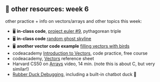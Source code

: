 ## 🤖 other resources: week 6

other practice + info on vectors/arrays and other topics this week:
- 🖥️ **in-class code**, [project euler #9](https://replit.com/@mab253/projectEuler-9#main.cpp), pythagorean triple
- 🖥️ **in-class code** [random ghost skyline](https://replit.com/@mab253/ghostSkyline#main.cpp)
- 🖥️ **another vector code example** [filling vectors with birds](https://replit.com/@mab253/birds-vectors#main.cpp)
- codeacademy [Introduction to Vectors](https://www.codecademy.com/courses/learn-c-plus-plus/lessons/cpp-vectors/exercises/introduction-to-vectors), code practice, free course
- codeacademy, [Vectors](https://www.codecademy.com/learn/learn-c-plus-plus/modules/learn-cpp-vectors/cheatsheet) reference sheet
- Harvard CS50 on [Arrays](https://video.cs50.io/K1yC1xshF40) video, 14 min. (note this is about C, but very similar!)
- [Rubber Duck Debugging](https://rubberduckdebugging.com/), including a built-in chatbot duck 🐥
